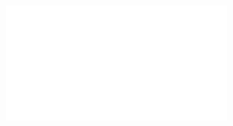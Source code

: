 <h5 align="center">
  <a href="https://navn.me/" target="_blank">
    <img width="700" src="./assets/info.svg" />
  </a>
</h5>
<!-- 
```TypeScript
/*

                            .ohhs+:`                    
                             `/mMMMmy/.                 
                                /NMMMMMd+`              
                                 oMMMMMMMMy.            
                       `:/osyhdmNMMMMMMMMMMN-           
                   -ohNMMMMMMMMMMMMMMMMMMMMMN.          
                -sNMMMMMmhhyyyhmMMMMMMMMMMMMMh          
              :dMMMNy+.          -+dMMMMMMMMMM.         
            -dMMMd/                 -hMMMMMMMM+ +yy/    
           oMMMd:                     /MMMMMMMmmMMMMm-  
          yMMMo                        +MMMMMMMMMMMMMN` 
         yMMM/             -hds  +yo`   NMMMMMMMMMMMMM/ 
        +MMM+       .+.    -mNy `NMM:   NMMMMMMMMMMMMM+ 
       `NMMd       +MMd           .`    NMMMMMMMMMMMMM. 
       +MMM:      /MMMM:                :sdMMMMMMMMMMy  
       dMm+       mMMMMm`                  `MMMMMMMMd`  
       h:         MMMMMMm.                 oMMMMMMMd`   
                  NMMMMMMMy-             .yMMMMMMMo     
                  yMMMMMMMMMmy+-.` ``-/smMMMMMMMy.      
                  .MMMMMMMMMMMMMMMMMMMMMMMMMMmo`        
                   /MMMMMMMMMMMMMMMMMMMMMNh+.           
                    /MMMMMMMMMMMMMNdys+:`               
                     -dMMMMMMMMMd.                      
                       -odMMMMMMM+                      
                          `/sdMMMMmo.                   
                               .:+oyyo.                    
                                                              */

export const navn: WhoAmI<User> = {
  name: 'Navinn Ravindaran',
  school: '@uoft CS + Stats 2023',
  work: 'Front End @caseware + incoming Full Stack @halo',
  quote: async () => {
    return Promise.resolve(
      'Why waste time say lot word when few word do trick.'
    )
  },
}
```

<div align="center">
<a href="https://navn-r.github.io/" target="_blank">
<img align="left" width="350" src="https://github-readme-stats.vercel.app/api/pin/?username=navn-r&repo=navn-r.github.io&theme=gotham">
</a>
<a href="https://www.youtube.com/watch?v=dQw4w9WgXcQ" target="_blank">
<img align="center" src="./assets/Logo-spin.svg" height="100">
</a>
<a href="https://github.com/navn-r/resume" target="_blank">
<img  align="right"  width="350" src="https://github-readme-stats.vercel.app/api/pin/?username=navn-r&repo=resume&theme=gotham">
</a>
</div> -->
